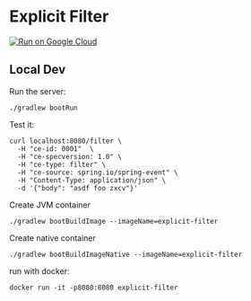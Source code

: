 # Explicit Filter

[![Run on Google Cloud](https://deploy.cloud.run/button.png)](https://deploy.cloud.run)

## Local Dev

Run the server:
```
./gradlew bootRun
```

Test it:
```
curl localhost:8080/filter \
  -H "ce-id: 0001"  \
  -H "ce-specversion: 1.0" \
  -H "ce-type: filter" \
  -H "ce-source: spring.io/spring-event" \
  -H "Content-Type: application/json" \
  -d '{"body": "asdf foo zxcv"}'
```

Create JVM container
```
./gradlew bootBuildImage --imageName=explicit-filter
```

Create native container
```
./gradlew bootBuildImageNative --imageName=explicit-filter
```

run with docker:
```
docker run -it -p8080:8080 explicit-filter
```
